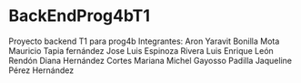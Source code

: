 # BackEndProg4bT1
Proyecto backend T1 para prog4b
Integrantes:
Aron Yaravit Bonilla Mota
Mauricio Tapia fernández
Jose Luis Espinoza Rivera
Luis Enrique León Rendón
Diana Hernández Cortes
Mariana Michel Gayosso Padilla
Jaqueline Pérez Hernández